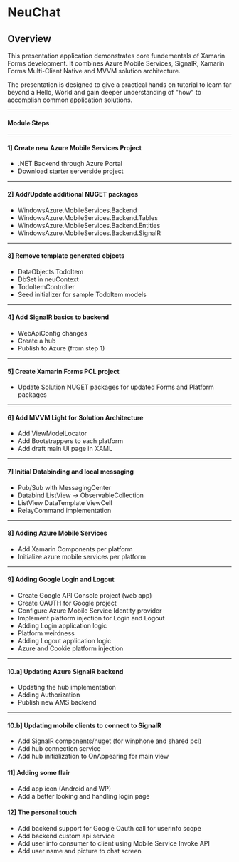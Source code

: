 NeuChat
=======

## Overview

This presentation application demonstrates core fundementals of Xamarin Forms development.  It combines Azure Mobile Services, SignalR, Xamarin Forms Multi-Client Native and MVVM solution architecture.

The presentation is designed to give a practical hands on tutorial to learn far beyond a Hello, World and gain deeper understanding of "how" to accomplish common application solutions.

---

#### Module Steps

---

#### 1] Create new Azure Mobile Services Project
- .NET Backend through Azure Portal
- Download starter serverside project

---

#### 2] Add/Update additional NUGET packages

- WindowsAzure.MobileServices.Backend
- WindowsAzure.MobileServices.Backend.Tables
- WindowsAzure.MobileServices.Backend.Entities
- WindowsAzure.MobileServices.Backend.SignalR

---

#### 3] Remove template generated objects

- DataObjects.TodoItem 
- DbSet<TodoItem> in neuContext
- TodoItemController
- Seed initializer for sample TodoItem models

---

#### 4] Add SignalR basics to backend

- WebApiConfig changes
- Create a hub
- Publish to Azure (from step 1)

---

#### 5] Create Xamarin Forms PCL project

- Update Solution NUGET packages for updated Forms and Platform packages

---

#### 6] Add MVVM Light for Solution Architecture

- Add ViewModelLocator
- Add Bootstrappers to each platform
- Add draft main UI page in XAML

---

#### 7] Initial Databinding and local messaging

- Pub/Sub with MessagingCenter
- Databind ListView -> ObservableCollection
- ListView DataTemplate ViewCell
- RelayCommand implementation

---

#### 8] Adding Azure Mobile Services

- Add Xamarin Components per platform
- Initialize azure mobile services per platform

---

#### 9] Adding Google Login and Logout

- Create Google API Console project (web app)
- Create OAUTH for Google project
- Configure Azure Mobile Service Identity provider
- Implement platform injection for Login and Logout
- Adding Login application logic
 - Platform weirdness
- Adding Logout application logic
 - Azure and Cookie platform injection

---

#### 10.a] Updating Azure SignalR backend

- Updating the hub implementation
- Adding Authorization
- Publish new AMS backend

---

#### 10.b] Updating mobile clients to connect to SignalR

- Add SignalR components/nuget (for winphone and shared pcl)
- Add hub connection service
- Add hub initialization to OnAppearing for main view

#### 11] Adding some flair

- Add app icon (Android and WP)
- Add a better looking and handling login page

#### 12] The personal touch

- Add backend support for Google Oauth call for userinfo scope
- Add backend custom api service
- Add user info consumer to client using Mobile Service Invoke API
- Add user name and picture to chat screen